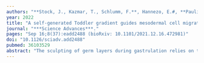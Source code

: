 ```yaml
---
authors: "**Stock, J., Kazmar, T., Schlumm, F.**, Hannezo, E.#, **Pauli, A.#**"
year: 2022
title: "A self-generated Toddler gradient guides mesodermal cell migration"
journal: "***Science Advances***."
pages: "Sep 16;8(37):eadd2488 (bioRxiv: 10.1101/2021.12.16.472981)"
doi: "10.1126/sciadv.add2488"
pubmed: 36103529
abstract: "The sculpting of germ layers during gastrulation relies on the coordinated migration of progenitor cells, yet the cues controlling these long-range directed movements remain largely unknown. While directional migration often relies on a chemokine gradient generated from a localized source, we find that zebrafish ventrolateral mesoderm is guided by a self-generated gradient of the initially uniformly expressed and secreted protein Toddler/ELABELA/Apela. We show that the Apelin receptor, which is specifically expressed in mesodermal cells, has a dual role during gastrulation, acting as a scavenger receptor to generate a Toddler gradient, and as a chemokine receptor to sense this guidance cue. Thus, we uncover a single receptor-based self-generated gradient as the enigmatic guidance cue that can robustly steer the directional migration of mesoderm through the complex and continuously changing environment of the gastrulating embryo."
---
```

